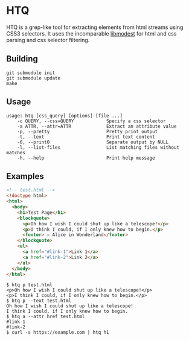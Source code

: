 # HTQ

HTQ is a grep-like tool for extracting elements from html streams using CSS3 selectors. It uses the incomparable [libmodest](https://github.com/lexborisov/Modest) for html and css parsing and css selector filtering.

## Building

```shell
git submodule init
git submodule update
make
```

## Usage

```
usage: htq [css_query] [options] [file ...]
    -c QUERY, --css=QUERY            Specify a css selector
    -a ATTR, --attr=ATTR             Extract an attribute value
    -p, --pretty                     Pretty print output
    -t, --text                       Print text content
    -0, --print0                     Separate output by NULL
    -l, --list-files                 List matching files without matches
    -h, --help                       Print help message
```

## Examples

```html
<!-- test.html -->
<!doctype html>
<html>
  <body>
    <h1>Test Page</h1>
    <blockquote>
      <p>Oh how I wish I could shut up like a telescope!</p>
      <p>I think I could, if I only knew how to begin.</p>
      <footer> — Alice in Wonderland</footer>
    </blockquote>
    <ul>
      <a href="#link-1">Link 1</a>
      <a href="#link-2">Link 2</a>
    </ul>
  </body>
</html>
```

```shell
$ htq p test.html
<p>Oh how I wish I could shut up like a telescope!</p>
<p>I think I could, if I only knew how to begin.</p>
$ htq p --text test.html
Oh how I wish I could shut up like a telescope!
I think I could, if I only knew how to begin.
$ htq a --attr href test.html
#link-1
#link-2
$ curl -s https://example.com | htq h1
```
